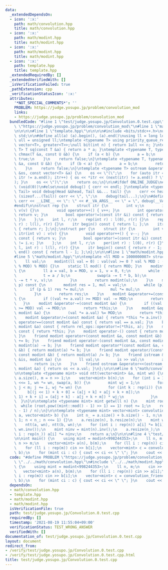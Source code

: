 ```yaml
---
data:
  _extendedDependsOn:
  - icon: ':x:'
    path: math/convolution.hpp
    title: math/convolution.hpp
  - icon: ':x:'
    path: math/modint.hpp
    title: math/modint.hpp
  - icon: ':x:'
    path: math/modint.hpp
    title: math/modint.hpp
  - icon: ':x:'
    path: template.hpp
    title: template.hpp
  _extendedRequiredBy: []
  _extendedVerifiedWith: []
  _isVerificationFailed: true
  _pathExtension: cpp
  _verificationStatusIcon: ':x:'
  attributes:
    '*NOT_SPECIAL_COMMENTS*': ''
    PROBLEM: https://judge.yosupo.jp/problem/convolution_mod
    links:
    - https://judge.yosupo.jp/problem/convolution_mod
  bundledCode: "#line 1 \"test/judge.yosupo.jp/Convolution.0.test.cpp\"\n#define PROBLEM\
    \ \"https://judge.yosupo.jp/problem/convolution_mod\"\n#line 1 \"math/convolution.hpp\"\
    \n\n\n\n#line 1 \"template.hpp\"\n\n\n\n#include <bits/stdc++.h>\nusing namespace\
    \ std;\n\n#define all(a) (a).begin(), (a).end()\nusing ll = long long;\nusing\
    \ ull = unsigned ll;\ntemplate <typename T> using priority_queue_rev = priority_queue<T,\
    \ vector<T>, greater<T>>;\null bit(int n) { return 1ull << n; }\ntemplate <typename\
    \ T> T sq(const T &a) { return a * a; }\ntemplate <typename T, typename U> bool\
    \ chmax(T &a, const U &b) {\n    if (a < b) {\n        a = b;\n        return\
    \ true;\n    }\n    return false;\n}\ntemplate <typename T, typename U> bool chmin(T\
    \ &a, const U &b) {\n    if (b < a) {\n        a = b;\n        return true;\n\
    \    }\n    return false;\n}\ntemplate <typename T> ostream &operator<<(ostream\
    \ &os, const vector<T> &a) {\n    os << \"(\";\n    for (auto itr = a.begin();\
    \ itr != a.end(); itr++) { os << *itr << (next(itr) != a.end() ? \", \" : \"\"\
    ); }\n    os << \")\";\n    return os;\n}\n\n#ifdef ONLINE_JUDGE\n#define dump(...)\
    \ (void(0))\n#else\nvoid debug() { cerr << endl; }\ntemplate <typename Head, typename...\
    \ Tail> void debug(Head &&head, Tail &&... tail) {\n    cerr << head;\n    if\
    \ (sizeof...(Tail)) cerr << \", \";\n    debug(tail...);\n}\n#define dump(...)\
    \ cerr << __LINE__ << \": \" << #__VA_ARGS__ << \" = \", debug(__VA_ARGS__)\n\
    #endif\n\nstruct rep {\n    struct itr {\n        int v;\n        itr(int v) :\
    \ v(v) {}\n        void operator++() { v++; }\n        int operator*() const {\
    \ return v; }\n        bool operator!=(const itr &i) const { return v != i.v;\
    \ }\n    };\n    int l, r;\n    rep(int r) : l(0), r(r) {}\n    rep(int l, int\
    \ r) : l(l), r(r) {}\n    itr begin() const { return l; };\n    itr end() const\
    \ { return r; };\n};\nstruct per {\n    struct itr {\n        int v;\n       \
    \ itr(int v) : v(v) {}\n        void operator++() { v--; }\n        int operator*()\
    \ const { return v; }\n        bool operator!=(const itr &i) const { return v\
    \ != i.v; }\n    };\n    int l, r;\n    per(int r) : l(0), r(r) {}\n    per(int\
    \ l, int r) : l(l), r(r) {}\n    itr begin() const { return r - 1; };\n    itr\
    \ end() const { return l - 1; };\n};\n\n\n#line 1 \"math/modint.hpp\"\n\n\n\n\
    #line 5 \"math/modint.hpp\"\n\ntemplate <ll MOD = 1000000007> struct modint {\n\
    \    ll val;\n    modint(ll val = 0) : val(val >= 0 ? val % MOD : (MOD - (-val)\
    \ % MOD) % MOD) {}\n    static ll mod() { return MOD; }\n    modint inv() const\
    \ {\n        ll a = val, b = MOD, u = 1, v = 0, t;\n        while (b > 0) {\n\
    \            t = a / b;\n            swap(a -= t * b, b);\n            swap(u\
    \ -= t * v, v);\n        }\n        return modint(u);\n    }\n    modint pow(ll\
    \ p) const {\n        modint res = 1, mul = val;\n        while (p) {\n      \
    \      if (p & 1) res *= mul;\n            mul *= mul;\n            p >>= 1;\n\
    \        }\n        return res;\n    }\n    modint &operator+=(const modint &a)\
    \ {\n        if ((val += a.val) >= MOD) val -= MOD;\n        return *this;\n \
    \   }\n    modint &operator-=(const modint &a) {\n        if ((val += MOD - a.val)\
    \ >= MOD) val -= MOD;\n        return *this;\n    }\n    modint &operator*=(const\
    \ modint &a) {\n        (val *= a.val) %= MOD;\n        return *this;\n    }\n\
    \    modint &operator/=(const modint &a) { return *this *= a.inv(); }\n    bool\
    \ operator==(const modint &a) const { return val == a.val; }\n    bool operator!=(const\
    \ modint &a) const { return rel_ops::operator!=(*this, a); }\n    modint operator+()\
    \ const { return *this; }\n    modint operator-() const { return modint(-val);\
    \ }\n    friend modint operator+(const modint &a, const modint &b) { return modint(a)\
    \ += b; }\n    friend modint operator-(const modint &a, const modint &b) { return\
    \ modint(a) -= b; }\n    friend modint operator*(const modint &a, const modint\
    \ &b) { return modint(a) *= b; }\n    friend modint operator/(const modint &a,\
    \ const modint &b) { return modint(a) /= b; }\n    friend istream &operator>>(istream\
    \ &is, modint &a) {\n        ll val;\n        is >> val;\n        a = modint(val);\n\
    \        return is;\n    }\n    friend ostream &operator<<(ostream &os, const\
    \ modint &a) { return os << a.val; }\n};\n\n\n#line 6 \"math/convolution.hpp\"\
    \n\ntemplate <typename mint> void ntt(vector<mint> &a, mint wn) {\n    int n =\
    \ a.size(), m = n >> 1;\n    vector<mint> b(n);\n    for (int i = 1; i < n; i\
    \ <<= 1, wn *= wn, swap(a, b)) {\n        mint wj = 1;\n        for (int j = 0;\
    \ j < m; j += i, wj *= wn) {\n            for (int k : rep(i)) {\n           \
    \     b[(j << 1) + k + 0] = (a[j + k] + a[j + k + m]);\n                b[(j <<\
    \ 1) + k + i] = (a[j + k] - a[j + k + m]) * wj;\n            }\n        }\n  \
    \  }\n}\n\ntemplate <typename mint> mint getw(ll n) {\n    mint root = 2;\n  \
    \  while (root.pow((mint::mod() - 1) >> 1) == 1) root += 1;\n    return root.pow((mint::mod()\
    \ - 1) / n);\n}\n\ntemplate <typename mint> vector<mint> convolution_friendly(vector<mint>\
    \ a, vector<mint> b) {\n    int n_ = a.size() + b.size() - 1, n;\n    for (n =\
    \ 1; n < n_; n <<= 1) {}\n    a.resize(n), b.resize(n);\n    mint wn = getw<mint>(n);\n\
    \    ntt(a, wn), ntt(b, wn);\n    for (int i : rep(n)) a[i] *= b[i];\n    ntt(a,\
    \ wn.inv());\n    mint ninv = mint(n).inv();\n    a.resize(n_);\n    for (int\
    \ i : rep(n_)) a[i] *= ninv;\n    return a;\n}\n\n\n#line 4 \"test/judge.yosupo.jp/Convolution.0.test.cpp\"\
    \n\nint main() {\n    using mint = modint<998244353>;\n    ll n, m;\n    cin >>\
    \ n >> m;\n    vector<mint> a(n), b(m);\n    for (ll i : rep(n)) cin >> a[i];\n\
    \    for (ll i : rep(m)) cin >> b[i];\n    vector<mint> c = convolution_friendly<mint>(a,\
    \ b);\n    for (mint ci : c) { cout << ci << \" \"; }\n    cout << endl;\n}\n"
  code: "#define PROBLEM \"https://judge.yosupo.jp/problem/convolution_mod\"\n#include\
    \ \"../../math/convolution.hpp\"\n#include \"../../math/modint.hpp\"\n\nint main()\
    \ {\n    using mint = modint<998244353>;\n    ll n, m;\n    cin >> n >> m;\n \
    \   vector<mint> a(n), b(m);\n    for (ll i : rep(n)) cin >> a[i];\n    for (ll\
    \ i : rep(m)) cin >> b[i];\n    vector<mint> c = convolution_friendly<mint>(a,\
    \ b);\n    for (mint ci : c) { cout << ci << \" \"; }\n    cout << endl;\n}"
  dependsOn:
  - math/convolution.hpp
  - template.hpp
  - math/modint.hpp
  - math/modint.hpp
  isVerificationFile: true
  path: test/judge.yosupo.jp/Convolution.0.test.cpp
  requiredBy: []
  timestamp: '2021-08-19 11:55:04+09:00'
  verificationStatus: TEST_WRONG_ANSWER
  verifiedWith: []
documentation_of: test/judge.yosupo.jp/Convolution.0.test.cpp
layout: document
redirect_from:
- /verify/test/judge.yosupo.jp/Convolution.0.test.cpp
- /verify/test/judge.yosupo.jp/Convolution.0.test.cpp.html
title: test/judge.yosupo.jp/Convolution.0.test.cpp
---
```

